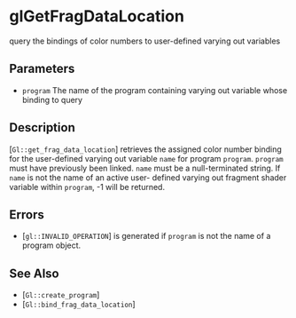 # glGetFragDataLocation
query the bindings of color numbers to user-defined varying out
  variables

## Parameters
- `program`
  The name of the program containing varying out variable whose binding
  to query

## Description
[`Gl::get_frag_data_location`] retrieves the assigned color number
  binding for the user-defined varying out variable `name` for program
  `program`. `program` must have previously been linked. `name` must be
  a null-terminated string. If `name` is not the name of an active user-
  defined varying out fragment shader variable within `program`, -1 will
  be returned.

## Errors
- [`gl::INVALID_OPERATION`] is generated if `program` is not the name of
  a program object.

## See Also
- [`Gl::create_program`]
- [`Gl::bind_frag_data_location`]
